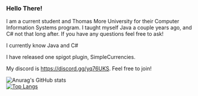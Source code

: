 ### Hello There!
I am a current student and Thomas More University for their Computer Information Systems program. I taught myself Java a couple years ago, and C# not that long after. If you have any questions feel free to ask!
  
I currently know Java and C#
  
I have released one spigot plugin, SimpleCurrencies.  
  
My discord is https://discord.gg/yq76UKS. Feel free to join! 



![Anurag's GitHub stats](https://github-readme-stats.vercel.app/api?username=carthax08&show_icons=true&theme=radical)  
[![Top Langs](https://github-readme-stats.vercel.app/api/top-langs/?username=carthax08&theme=radical)](https://github.com/anuraghazra/github-readme-stats)

